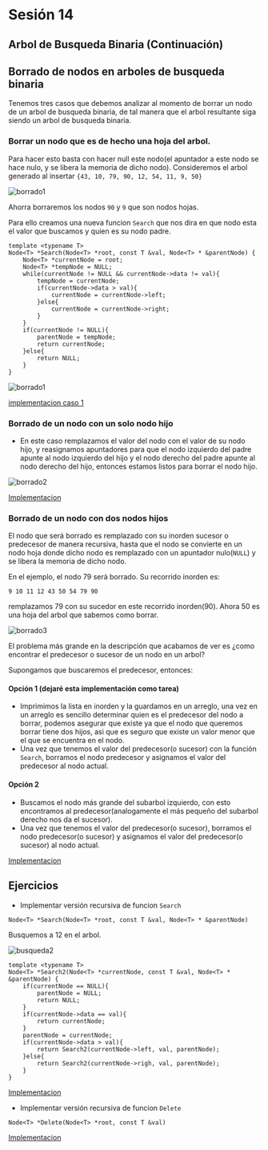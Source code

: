 # Sesión 14 
## Arbol de Busqueda Binaria (Continuación)


## Borrado de nodos en arboles de busqueda binaria

Tenemos tres casos que debemos analizar al momento de borrar un nodo de un arbol de busqueda binaria, de tal manera que el arbol resultante siga siendo un arbol de busqueda binaria.

### Borrar un nodo que es de hecho una hoja del arbol.

Para hacer esto basta con hacer null este nodo(el apuntador a este nodo se hace nulo, y se libera la memoria de dicho nodo).
Consideremos el arbol generado al insertar
`{43, 10, 79, 90, 12, 54, 11, 9, 50}`

![borrado1](images/binary-search-tree-02.png)

Ahorra borraremos los nodos `90` y `9` que son nodos hojas.

Para ello creamos una nueva funcion `Search` que nos dira en que nodo esta el valor que buscamos y quien es su nodo padre.

```
template <typename T>
Node<T> *Search(Node<T> *root, const T &val, Node<T> * &parentNode) {
    Node<T> *currentNode = root;
    Node<T> *tempNode = NULL;
    while(currentNode != NULL && currentNode->data != val){
        tempNode = currentNode;
        if(currentNode->data > val){
            currentNode = currentNode->left;
        }else{
            currentNode = currentNode->right;
        }
    }
    if(currentNode != NULL){
        parentNode = tempNode;
        return currentNode;
    }else{
        return NULL;
    }
}
``` 
![borrado1](images/binary-search-tree-03.png)

[implementacion caso 1](codigos/clase_13_practica_02.cpp)


### Borrado de un nodo con un solo nodo hijo

- En este caso remplazamos el valor del nodo con el valor de su nodo hijo, y reasignamos apuntadores para que el nodo izquierdo del padre apunte al nodo izquierdo del hijo y el nodo derecho del padre apunte al nodo derecho del hijo, entonces estamos listos para borrar el nodo hijo.


![borrado2](images/binary-search-tree-04.png)

[Implementacion](codigos/clase_14_practica_01.cpp)


### Borrado de un nodo con dos nodos hijos

El nodo que será borrado es remplazado con su inorden sucesor o predecesor de manera recursiva, hasta que el nodo se convierte en un nodo hoja donde dicho nodo es remplazado con un apuntador nulo(`NULL`) y se libera la memoria de dicho nodo.

En el ejemplo, el nodo 79 será borrado. Su recorrido inorden es:

`9 10 11 12 43 50 54 79 90`

remplazamos 79 con su sucedor en este recorrido inorden(90).
Ahora 50 es una hoja del arbol que sabemos como borrar.

![borrado3](images/binary-search-tree-05.png)

El problema más grande en la descripción que acabamos de ver es ¿como encontrar el predecesor o sucesor de un nodo en un arbol?

Supongamos que buscaremos el predecesor, entonces:
#### Opción 1 (dejaré esta implementación como tarea)

- Imprimimos la lista en inorden y la guardamos en un arreglo, una vez en un arreglo es sencillo determinar quien es el predecesor del nodo a borrar, podemos asegurar que existe ya que el nodo que queremos borrar tiene dos hijos, asi que es seguro que existe un valor menor que el que se encuentra en el nodo.
- Una vez que tenemos el valor del predecesor(o sucesor) con la función `Search`, borramos el nodo predecesor y asignamos el valor del predecesor al nodo actual.

#### Opción 2
- Buscamos el nodo más grande del subarbol izquierdo, con esto encontramos al predecesor(analogamente el más pequeño del subarbol derecho nos da el sucesor).
- Una vez que tenemos el valor del predecesor(o sucesor), borramos el nodo predecesor(o sucesor) y asignamos el valor del predecesor(o sucesor) al nodo actual.

[Implementacion](codigos/clase_14_practica_02.cpp)

## Ejercicios

- Implementar versión recursiva de funcion `Search `

`Node<T> *Search(Node<T> *root, const T &val, Node<T> * &parentNode)`

Busquemos a 12 en el arbol.

![busqueda2](images/binary-search-tree-06.png)

```
template <typename T>
Node<T> *Search2(Node<T> *currentNode, const T &val, Node<T> * &parentNode) {
    if(currentNode == NULL){
        parentNode = NULL;
        return NULL;
    }
    if(currentNode->data == val){
        return currentNode;
    }
    parentNode = currentNode;
    if(currentNode->data > val){
        return Search2(currentNode->left, val, parentNode);
    }else{
        return Search2(currentNode->righ, val, parentNode);
    }
}
```

[Implementacion](codigos/clase_14_practica_03.cpp)

- Implementar versión recursiva de funcion `Delete `

`Node<T> *Delete(Node<T> *root, const T &val)`

[Implementacion](codigos/clase_14_practica_04.cpp)
